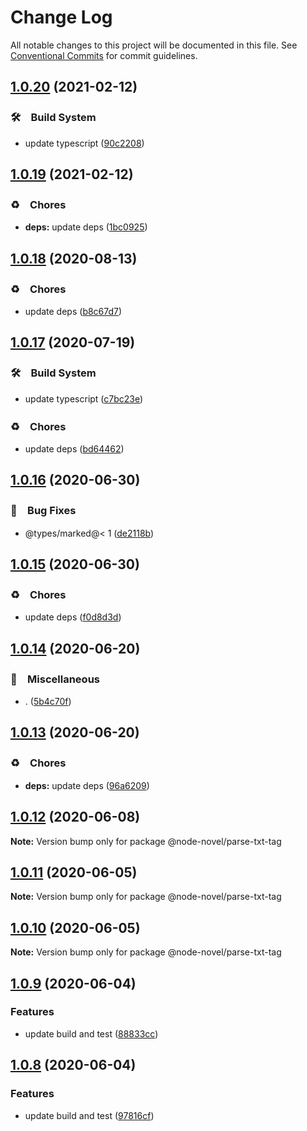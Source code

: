 # Change Log

All notable changes to this project will be documented in this file.
See [Conventional Commits](https://conventionalcommits.org) for commit guidelines.

## [1.0.20](https://github.com/bluelovers/ws-node-novel/compare/@node-novel/parse-txt-tag@1.0.19...@node-novel/parse-txt-tag@1.0.20) (2021-02-12)


### 🛠　Build System

* update typescript ([90c2208](https://github.com/bluelovers/ws-node-novel/commit/90c22085d647eea8c5e8c4a24ca3dd63cbf784af))





## [1.0.19](https://github.com/bluelovers/ws-node-novel/compare/@node-novel/parse-txt-tag@1.0.18...@node-novel/parse-txt-tag@1.0.19) (2021-02-12)


### ♻️　Chores

* **deps:** update deps ([1bc0925](https://github.com/bluelovers/ws-node-novel/commit/1bc09257c16754054103f3aec637dcf18f81f25a))





## [1.0.18](https://github.com/bluelovers/ws-node-novel/compare/@node-novel/parse-txt-tag@1.0.17...@node-novel/parse-txt-tag@1.0.18) (2020-08-13)


### ♻️　Chores

* update deps ([b8c67d7](https://github.com/bluelovers/ws-node-novel/commit/b8c67d7e0447d0afdedef9d1023f254c929efbeb))





## [1.0.17](https://github.com/bluelovers/ws-node-novel/compare/@node-novel/parse-txt-tag@1.0.16...@node-novel/parse-txt-tag@1.0.17) (2020-07-19)


### 🛠　Build System

* update typescript ([c7bc23e](https://github.com/bluelovers/ws-node-novel/commit/c7bc23ed14faf935ec25170eb23010d8f9c685c1))


### ♻️　Chores

* update deps ([bd64462](https://github.com/bluelovers/ws-node-novel/commit/bd644622f4f1f4941293c180272df22ec30d402a))





## [1.0.16](https://github.com/bluelovers/ws-node-novel/compare/@node-novel/parse-txt-tag@1.0.15...@node-novel/parse-txt-tag@1.0.16) (2020-06-30)


### 🐛　Bug Fixes

* @types/marked@< 1 ([de2118b](https://github.com/bluelovers/ws-node-novel/commit/de2118bde74358c4338e7d9ca7258df7d3ce24bb))





## [1.0.15](https://github.com/bluelovers/ws-node-novel/compare/@node-novel/parse-txt-tag@1.0.14...@node-novel/parse-txt-tag@1.0.15) (2020-06-30)


### ♻️　Chores

* update deps ([f0d8d3d](https://github.com/bluelovers/ws-node-novel/commit/f0d8d3d96cef067e3f1c2bc8c5e4110110d5c25b))





## [1.0.14](https://github.com/bluelovers/ws-node-novel/compare/@node-novel/parse-txt-tag@1.0.13...@node-novel/parse-txt-tag@1.0.14) (2020-06-20)


### 🔖　Miscellaneous

* . ([5b4c70f](https://github.com/bluelovers/ws-node-novel/commit/5b4c70fc018e2f2622187143859a9783c5370849))





## [1.0.13](https://github.com/bluelovers/ws-node-novel/compare/@node-novel/parse-txt-tag@1.0.12...@node-novel/parse-txt-tag@1.0.13) (2020-06-20)


### ♻️　Chores

* **deps:** update deps ([96a6209](https://github.com/bluelovers/ws-node-novel/commit/96a62099f0774dae433a16b9e20f2c4ddd518749))





## [1.0.12](https://github.com/bluelovers/ws-node-novel/compare/@node-novel/parse-txt-tag@1.0.11...@node-novel/parse-txt-tag@1.0.12) (2020-06-08)

**Note:** Version bump only for package @node-novel/parse-txt-tag





## [1.0.11](https://github.com/bluelovers/ws-node-novel/compare/@node-novel/parse-txt-tag@1.0.10...@node-novel/parse-txt-tag@1.0.11) (2020-06-05)

**Note:** Version bump only for package @node-novel/parse-txt-tag





## [1.0.10](https://github.com/bluelovers/ws-node-novel/compare/@node-novel/parse-txt-tag@1.0.9...@node-novel/parse-txt-tag@1.0.10) (2020-06-05)

**Note:** Version bump only for package @node-novel/parse-txt-tag





## [1.0.9](https://github.com/bluelovers/ws-node-novel/compare/@node-novel/parse-txt-tag@1.0.8...@node-novel/parse-txt-tag@1.0.9) (2020-06-04)


### Features

* update build and test ([88833cc](https://github.com/bluelovers/ws-node-novel/commit/88833cc50b3b3194adfc3683fe2fca73c8ef8424))





## [1.0.8](https://github.com/bluelovers/ws-node-novel/compare/@node-novel/parse-txt-tag@1.0.7...@node-novel/parse-txt-tag@1.0.8) (2020-06-04)


### Features

* update build and test ([97816cf](https://github.com/bluelovers/ws-node-novel/commit/97816cfc4ef513d3cdeb5fc525a010543123fa76))
